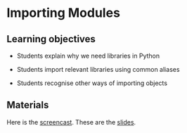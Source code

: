 # Importing Modules

## Learning objectives

- Students explain why we need libraries in Python

- Students import relevant libraries using common aliases

- Students recognise other ways of importing objects

## Materials

Here is the
[screencast](https://electure.uni-bonn.de/paella7/ui/watch.html?id=a331198a-7e97-41e7-af17-cfd1858db58d).
These are the [slides](python_basics-imports.pdf).
